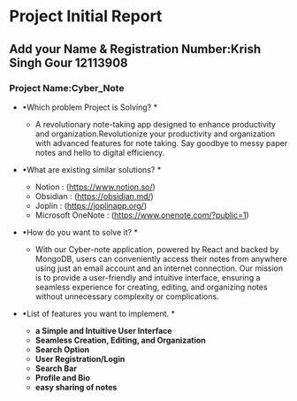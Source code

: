# Project Initial Report

## Add your Name & Registration Number:Krish Singh Gour 12113908

### Project Name:Cyber_Note

* •Which problem Project is Solving? *

  - A revolutionary note-taking app designed to enhance productivity and organization.Revolutionize your productivity and organization with advanced features for note taking. Say goodbye to messy paper notes and hello to digital efficiency.

* •What are existing similar solutions? *

  - Notion : (https://www.notion.so/)
  - Obsidian : (https://obsidian.md/)
  - Joplin : (https://joplinapp.org/)
  - Microsoft OneNote : (https://www.onenote.com/?public=1)

* •How do you want to solve it? *

  - With our Cyber-note application, powered by React and backed by MongoDB, users can conveniently access their notes from anywhere using just an email account and an internet connection. Our mission is to provide a user-friendly and intuitive interface, ensuring a seamless experience for creating, editing, and organizing notes without unnecessary complexity or complications.

* •List of features you want to implement. *
  - **a Simple and Intuitive User Interface**
  - **Seamless Creation, Editing, and Organization**
  - **Search Option**
  - **User Registration/Login**
  - **Search Bar**
  - **Profile and Bio**
  - **easy sharing of notes**
